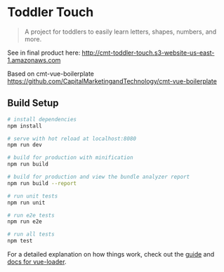 # Toddler Touch

> A project for toddlers to easily learn letters, shapes, numbers, and more.

See in final product here:
http://cmt-toddler-touch.s3-website-us-east-1.amazonaws.com

Based on cmt-vue-boilerplate
https://github.com/CapitalMarketingandTechnology/cmt-vue-boilerplate

## Build Setup

``` bash
# install dependencies
npm install

# serve with hot reload at localhost:8080
npm run dev

# build for production with minification
npm run build

# build for production and view the bundle analyzer report
npm run build --report

# run unit tests
npm run unit

# run e2e tests
npm run e2e

# run all tests
npm test
```

For a detailed explanation on how things work, check out the [guide](http://vuejs-templates.github.io/webpack/) and [docs for vue-loader](http://vuejs.github.io/vue-loader).

